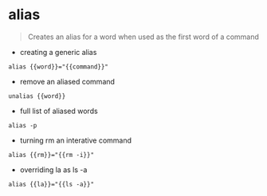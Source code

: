 # alias

> Creates an alias for a word when used 
> as the first word of a command

- creating a generic alias

`alias {{word}}="{{command}}"`

- remove an aliased command

`unalias {{word}}`

- full list of aliased words

`alias -p`

- turning rm an interative command

`alias {{rm}}="{{rm -i}}"`

- overriding la as ls -a

`alias {{la}}="{{ls -a}}"`